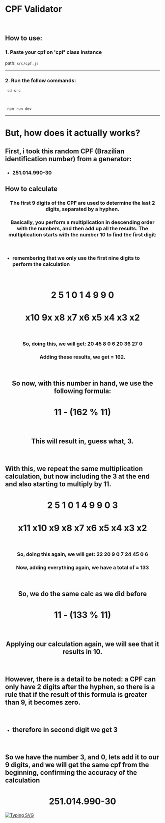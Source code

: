 <h1>CPF Validator</h1>

<br>

<h2>How to use:</h2> 

<h3>1. Paste your cpf on 'cpf' class instance</h3>

<span>path:</span> ```src/cpf.js```

<hr>

<h3>2. Run the follow commands:</h3>    
 
     cd src
     
<br>
     
     npm run dev

<hr>

<h1>But, how does it actually works?</h1>

<h2>First, i took this random CPF (Brazilian identification number) from a generator: </h2>

 * <h3><strong>251.014.990-30</strong></h3>

<h2>How to calculate</h2>

<div align=center>
 <h3>The first 9 digits of the CPF are used to determine the last 2 digits, separated by a hyphen.</h3>
 <h3>Basically, you perform a multiplication in descending order with the numbers, and then add up all the results. The multiplication starts with the number 10 to find the first digit:</h3>
</div>

<br>

 * <h3><strong>remembering that we only use the first nine digits to perform the calculation</strong></h3>

<br>

<div align=center>
 <h1><strong>2 5 1 0 1 4 9 9 0</strong></h1>
 <h1><strong>x10 9x x8 x7 x6 x5 x4 x3 x2</strong></h1>
</div>

<br>

<div align=center>
  <h3>So, doing this, we will get: <strong>20 45 8 0 6 20 36 27 0</strong> </h3>
  <h3>Adding these results, we get = 162.</h3>
</div>

<br>

<div align=center>
 <h2>So now, with this number in hand, we use the following formula:</h2>
 <h1><strong>11 - (162 % 11)</strong></h1>
 <br>
 <h2>This will result in, guess what, <strong>3</strong>.</h2>
</div>

<br>

<h2>With this, we repeat the same multiplication calculation, but now including the 3 at the end and also starting to multiply by 11.</h2>

<div align=center>
 <h1><strong>2 5 1 0 1 4 9 9 0 3</strong></h1>
 <h1><strong>x11 x10 x9 x8 x7 x6 x5 x4 x3 x2</strong></h1>
</div>

<br>

<div align=center>
  <h3>So, doing this again, we will get: <strong>22 20 9 0 7 24 45 0 6</strong></h3>
  <h3>Now, adding everything again, we have a total of = 133</h3>
</div>

<br>

<div align=center>
 <h2>So, we do the same calc as we did before</h2>
 <h1><strong>11 - (133 % 11)</strong></h1>
 <br>
 <h2>Applying our calculation again, we will see that it results in 10.</h2> 
</div>

<br>

<h2>However, there is a detail to be noted: a CPF can only have 2 digits after the hyphen, so there is a rule that if the result of this formula is greater than 9, it becomes zero.</h2>

<br>

 * <h2>therefore in second digit we get 3</h2>

<br>

<h2>So we have the number 3, and 0, lets add it to our 9 digits, and we will get the same cpf from the beginning, confirming the accuracy of the calculation</h2>

<div align=center>
 <h1><strong>251.014.990-30</strong></h1>
</div>


<a href="https://git.io/typing-svg"><img src="https://readme-typing-svg.herokuapp.com?font=Fira+Code&weight=200&size=22&pause=1000&color=BAA7F7&width=435&lines=by+xtashiii" alt="Typing SVG" /></a>

